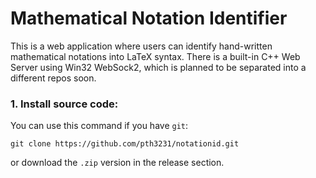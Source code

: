 # Mathematical Notation Identifier

This is a web application where users can identify hand-written mathematical notations into LaTeX syntax. There is a built-in C++ Web Server using Win32 WebSock2, which is planned to be separated into a different repos soon.

### 1. Install source code:
You can use this command if you have <code>git</code>:

```
git clone https://github.com/pth3231/notationid.git
```

or download the <code>.zip</code> version in the release section.
